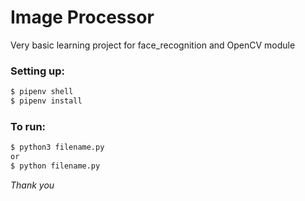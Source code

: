# Image Processor

Very basic learning project for face_recognition and OpenCV module

### Setting up:

```bash
$ pipenv shell
$ pipenv install
```

### To run:

```bash
$ python3 filename.py
or
$ python filename.py
```
*Thank you*